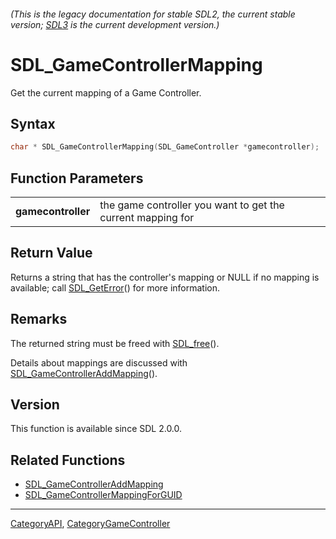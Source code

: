 ###### (This is the legacy documentation for stable SDL2, the current stable version; [SDL3](https://wiki.libsdl.org/SDL3/) is the current development version.)
# SDL_GameControllerMapping

Get the current mapping of a Game Controller.

## Syntax

```c
char * SDL_GameControllerMapping(SDL_GameController *gamecontroller);

```

## Function Parameters

|                        |                                                             |
| ---------------------- | ----------------------------------------------------------- |
| **gamecontroller**     | the game controller you want to get the current mapping for |

## Return Value

Returns a string that has the controller's mapping or NULL if no mapping is
available; call [SDL_GetError](SDL_GetError)() for more information.

## Remarks

The returned string must be freed with [SDL_free](SDL_free)().

Details about mappings are discussed with
[SDL_GameControllerAddMapping](SDL_GameControllerAddMapping)().

## Version

This function is available since SDL 2.0.0.

## Related Functions

* [SDL_GameControllerAddMapping](SDL_GameControllerAddMapping)
* [SDL_GameControllerMappingForGUID](SDL_GameControllerMappingForGUID)

----
[CategoryAPI](CategoryAPI), [CategoryGameController](CategoryGameController)



